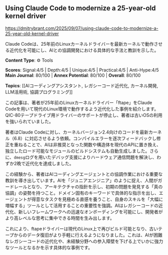 ## Using Claude Code to modernize a 25-year-old kernel driver

https://dmitrybrant.com/2025/09/07/using-claude-code-to-modernize-a-25-year-old-kernel-driver

Claude Codeは、25年前のLinuxカーネルドライバーを最新カーネルで動作させる近代化を可能にし、AIとの協調開発における具体的な手法と教訓を示した。

**Content Type**: ⚙️ Tools

**Scores**: Signal:4/5 | Depth:4/5 | Unique:4/5 | Practical:4/5 | Anti-Hype:4/5
**Main Journal**: 80/100 | **Annex Potential**: 80/100 | **Overall**: 80/100

**Topics**: [[AIコーディングアシスタント, レガシーコード近代化, カーネル開発, LLM活用術, 協調プログラミング]]

この記事は、著者が25年前のLinuxカーネルドライバー「ftape」をClaude Codeを用いて現代のLinux環境で動作するよう近代化した事例を紹介します。QIC-80テープドライブ用ドライバーのサポートが停止し、著者は古いOSの利用を強いられていました。

著者はClaude Codeに対し、カーネルバージョン2.4向けのコードを最新カーネル（6.8）に対応させるよう依頼。コンパイルエラーを逐次フィードバックし修正を重ねることで、AIは非推奨となった関数や構造体を現代のAPIに置き換え、独立したロード可能なモジュールのビルドシステムも自動生成しました。さらに、`dmesg`ログを用いたデバッグ支援によりハードウェア通信問題を解決し、わずか2晩で近代化を達成しました。

この経験から、著者はAIコーディングエージェントとの協調作業における重要な教訓を導き出しています。AIを「ジュニアエンジニア」のように捉え、人間がガードレールとなり、アーキテクチャの指針を示し、初期の問題を発見する「真の協調」の姿勢を持つこと。ドメイン固有のキーワードで具体的な指示を出し、エージェントが得意なタスクを見極める直感を養うこと、自身のスキルを「大幅に増幅する」ツールとして活用することの重要性を強調。AIはレガシーコードの近代化、新しいフレームワークへの迅速なオンボーディングを可能にし、開発者がより高レベルな思考に集中できる時間を生み出します。

これにより、ftapeドライバーは現代のLinux上で再びビルド可能となり、古いテープからのデータ復旧がより手軽に行えるようになりました。これは、AIが困難なレガシーコードの近代化や、未経験分野への参入障壁を下げる上でいかに強力なツールとなるかを示す具体的な事例です。